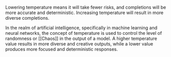 Lowering temperature means it will take fewer risks, and completions will be more accurate and deterministic. 
Increasing temperature will result in more diverse completions.

In the realm of artificial intelligence, specifically in machine learning and neural networks, the concept of temperature is used to control the level of randomness or [[Chaos]] in the output of a model.
A higher temperature value results in more diverse and creative outputs, while a lower value produces more focused and deterministic responses.